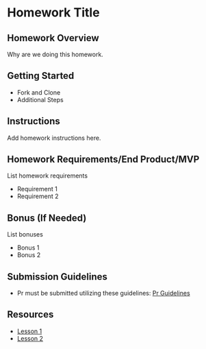 # Homework Title

## Homework Overview

Why are we doing this homework.

## Getting Started
  - Fork and Clone
  - Additional Steps
  
## Instructions
Add homework instructions here.

## Homework Requirements/End Product/MVP

List homework requirements

- Requirement 1
- Requirement 2

## Bonus (If Needed)

List bonuses
- Bonus 1
- Bonus 2

## Submission Guidelines
- Pr must be submitted utilizing these guidelines: [Pr Guidelines](https://github.com/SEI-R-1-25/Pull-Request-Template)

## Resources
- [Lesson 1]()
- [Lesson 2]()
